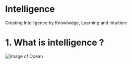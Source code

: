 # Intelligence
Creating Intelligence by Knowlwdge, Learning and Intuition:

# 1. What is intelligence ?
![Image of Ocean](https://upload.wikimedia.org/wikipedia/commons/e/e0/Clouds_over_the_Atlantic_Ocean.jpg)
